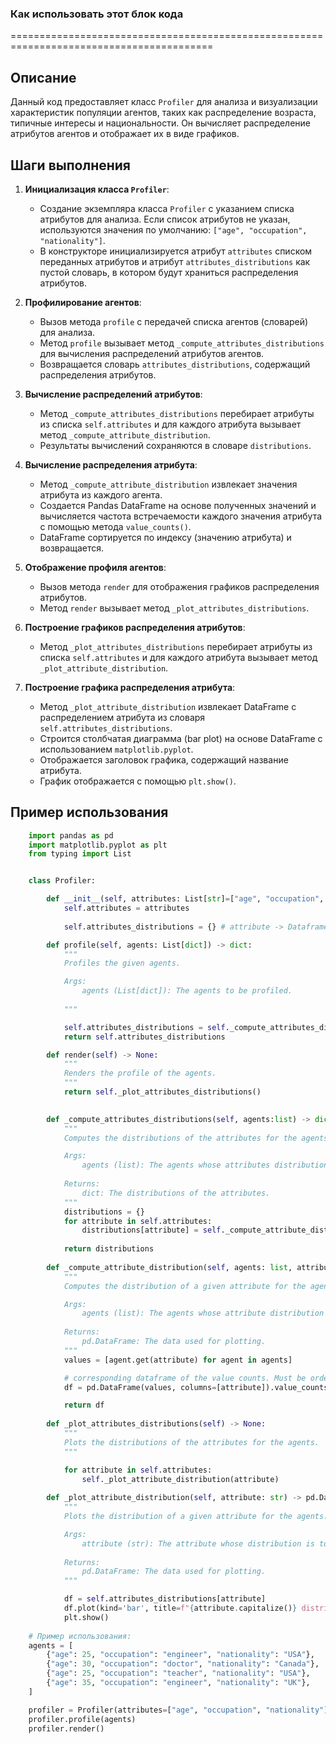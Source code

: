### **Как использовать этот блок кода**
=========================================================================================

Описание
-------------------------
Данный код предоставляет класс `Profiler` для анализа и визуализации характеристик популяции агентов, таких как распределение возраста, типичные интересы и национальности. Он вычисляет распределение атрибутов агентов и отображает их в виде графиков.

Шаги выполнения
-------------------------
1. **Инициализация класса `Profiler`**:
   - Создание экземпляра класса `Profiler` с указанием списка атрибутов для анализа. Если список атрибутов не указан, используются значения по умолчанию: `["age", "occupation", "nationality"]`.
   - В конструкторе инициализируется атрибут `attributes` списком переданных атрибутов и атрибут `attributes_distributions` как пустой словарь, в котором будут храниться распределения атрибутов.

2. **Профилирование агентов**:
   - Вызов метода `profile` с передачей списка агентов (словарей) для анализа.
   - Метод `profile` вызывает метод `_compute_attributes_distributions` для вычисления распределений атрибутов агентов.
   - Возвращается словарь `attributes_distributions`, содержащий распределения атрибутов.

3. **Вычисление распределений атрибутов**:
   - Метод `_compute_attributes_distributions` перебирает атрибуты из списка `self.attributes` и для каждого атрибута вызывает метод `_compute_attribute_distribution`.
   - Результаты вычислений сохраняются в словаре `distributions`.

4. **Вычисление распределения атрибута**:
   - Метод `_compute_attribute_distribution` извлекает значения атрибута из каждого агента.
   - Создается Pandas DataFrame на основе полученных значений и вычисляется частота встречаемости каждого значения атрибута с помощью метода `value_counts()`.
   - DataFrame сортируется по индексу (значению атрибута) и возвращается.

5. **Отображение профиля агентов**:
   - Вызов метода `render` для отображения графиков распределения атрибутов.
   - Метод `render` вызывает метод `_plot_attributes_distributions`.

6. **Построение графиков распределения атрибутов**:
   - Метод `_plot_attributes_distributions` перебирает атрибуты из списка `self.attributes` и для каждого атрибута вызывает метод `_plot_attribute_distribution`.

7. **Построение графика распределения атрибута**:
   - Метод `_plot_attribute_distribution` извлекает DataFrame с распределением атрибута из словаря `self.attributes_distributions`.
   - Строится столбчатая диаграмма (bar plot) на основе DataFrame с использованием `matplotlib.pyplot`.
   - Отображается заголовок графика, содержащий название атрибута.
   - График отображается с помощью `plt.show()`.

Пример использования
-------------------------

```python
    import pandas as pd
    import matplotlib.pyplot as plt
    from typing import List


    class Profiler:

        def __init__(self, attributes: List[str]=["age", "occupation", "nationality"]) -> None: 
            self.attributes = attributes
            
            self.attributes_distributions = {} # attribute -> Dataframe

        def profile(self, agents: List[dict]) -> dict:   
            """
            Profiles the given agents.

            Args:
                agents (List[dict]): The agents to be profiled.
            
            """

            self.attributes_distributions = self._compute_attributes_distributions(agents)
            return self.attributes_distributions

        def render(self) -> None:
            """
            Renders the profile of the agents.
            """
            return self._plot_attributes_distributions()
            

        def _compute_attributes_distributions(self, agents:list) -> dict:
            """
            Computes the distributions of the attributes for the agents.

            Args:
                agents (list): The agents whose attributes distributions are to be computed.
            
            Returns:
                dict: The distributions of the attributes.
            """
            distributions = {}
            for attribute in self.attributes:
                distributions[attribute] = self._compute_attribute_distribution(agents, attribute)
            
            return distributions
        
        def _compute_attribute_distribution(self, agents: list, attribute: str) -> pd.DataFrame:
            """
            Computes the distribution of a given attribute for the agents and plots it.

            Args:
                agents (list): The agents whose attribute distribution is to be plotted.
            
            Returns:
                pd.DataFrame: The data used for plotting.
            """
            values = [agent.get(attribute) for agent in agents]

            # corresponding dataframe of the value counts. Must be ordered by value, not counts 
            df = pd.DataFrame(values, columns=[attribute]).value_counts().sort_index()

            return df
        
        def _plot_attributes_distributions(self) -> None:
            """
            Plots the distributions of the attributes for the agents.
            """

            for attribute in self.attributes:
                self._plot_attribute_distribution(attribute)
            
        def _plot_attribute_distribution(self, attribute: str) -> pd.DataFrame:
            """
            Plots the distribution of a given attribute for the agents.

            Args:
                attribute (str): The attribute whose distribution is to be plotted.
            
            Returns:
                pd.DataFrame: The data used for plotting.
            """

            df = self.attributes_distributions[attribute]
            df.plot(kind='bar', title=f"{attribute.capitalize()} distribution")
            plt.show()
    
    # Пример использования:
    agents = [
        {"age": 25, "occupation": "engineer", "nationality": "USA"},
        {"age": 30, "occupation": "doctor", "nationality": "Canada"},
        {"age": 25, "occupation": "teacher", "nationality": "USA"},
        {"age": 35, "occupation": "engineer", "nationality": "UK"},
    ]

    profiler = Profiler(attributes=["age", "occupation", "nationality"])
    profiler.profile(agents)
    profiler.render()
